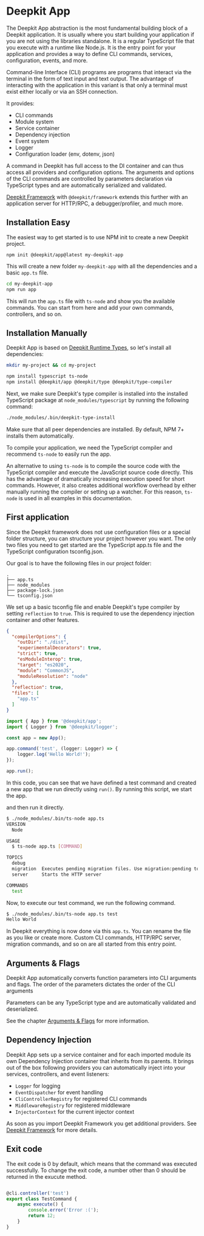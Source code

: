 # Deepkit App

The Deepkit App abstraction is the most fundamental building block of a Deepkit application. It is usually where you start building your application if you are not using the
libraries standalone.
It is a regular TypeScript file that you execute with a runtime like Node.js. It is the entry point for your application and provides a way to define CLI commands, services,
configuration, events, and more.

Command-line Interface (CLI) programs are programs that interact via the terminal in the form of text input and text output. The advantage of interacting with the application in
this variant is that only a terminal must exist either locally or via an SSH connection.

It provides:

- CLI commands
- Module system
- Service container
- Dependency injection
- Event system
- Logger
- Configuration loader (env, dotenv, json)

A command in Deepkit has full access to the DI container and can thus access all providers and configuration options. The arguments and options of the CLI commands are controlled
by parameters declaration via TypeScript types and are automatically serialized and validated.

[Deepkit Framework](./framework.md) with `@deepkit/framework` extends this further with an application server for HTTP/RPC, a debugger/profiler, and much more.

## Installation Easy

The easiest way to get started is to use NPM init to create a new Deepkit project.

```shell
npm init @deepkit/app@latest my-deepkit-app
````

This will create a new folder `my-deepkit-app` with all the dependencies and a basic `app.ts` file.

```sh
cd my-deepkit-app
npm run app
````

This will run the `app.ts` file with `ts-node` and show you the available commands. You can start from here and add your own commands, controllers, and so on.

## Installation Manually

Deepkit App is based on [Deepkit Runtime Types](./runtime-types.md), so let's install all dependencies:

```bash
mkdir my-project && cd my-project

npm install typescript ts-node 
npm install @deepkit/app @deepkit/type @deepkit/type-compiler
```

Next, we make sure Deepkit's type compiler is installed into the installed TypeScript package at `node_modules/typescript` by running the following command:

```sh
./node_modules/.bin/deepkit-type-install
```

Make sure that all peer dependencies are installed. By default, NPM 7+ installs them automatically.

To compile your application, we need the TypeScript compiler and recommend `ts-node` to easily run the app.

An alternative to using `ts-node` is to compile the source code with the TypeScript compiler and execute the JavaScript source code directly. This has the advantage of dramatically
increasing execution speed for short commands. However, it also creates additional workflow overhead by either manually running the compiler or setting up a watcher. For this
reason, `ts-node` is used in all examples in this documentation.

## First application

Since the Deepkit framework does not use configuration files or a special folder structure, you can structure your project however you want. The only two files you need to get
started are the TypeScript app.ts file and the TypeScript configuration tsconfig.json.

Our goal is to have the following files in our project folder:

```
.
├── app.ts
├── node_modules
├── package-lock.json
└── tsconfig.json
```

We set up a basic tsconfig file and enable Deepkit's type compiler by setting `reflection` to `true`.
This is required to use the dependency injection container and other features.

```json title=tsconfig.json
{
  "compilerOptions": {
    "outDir": "./dist",
    "experimentalDecorators": true,
    "strict": true,
    "esModuleInterop": true,
    "target": "es2020",
    "module": "CommonJS",
    "moduleResolution": "node"
  },
  "reflection": true,
  "files": [
    "app.ts"
  ]
}
```

```typescript title=app.ts
import { App } from '@deepkit/app';
import { Logger } from '@deepkit/logger';

const app = new App();

app.command('test', (logger: Logger) => {
    logger.log('Hello World!');
});

app.run();
```

In this code, you can see that we have defined a test command and created a new app that we run directly using `run()`. By running this script, we start the app.

and then run it directly.

```sh
$ ./node_modules/.bin/ts-node app.ts
VERSION
  Node

USAGE
  $ ts-node app.ts [COMMAND]

TOPICS
  debug
  migration  Executes pending migration files. Use migration:pending to see which are pending.
  server     Starts the HTTP server

COMMANDS
  test
```

Now, to execute our test command, we run the following command.

```sh
$ ./node_modules/.bin/ts-node app.ts test
Hello World
```

In Deepkit everything is now done via this `app.ts`. You can rename the file as you like or create more. Custom CLI commands, HTTP/RPC server, migration commands, and so on are all
started from this entry point.

## Arguments & Flags

Deepkit App automatically converts function parameters into CLI arguments and flags. The order of the parameters dictates the order of the CLI arguments

Parameters can be any TypeScript type and are automatically validated and deserialized.

See the chapter [Arguments & Flags](./app/arguments.md) for more information.

## Dependency Injection

Deepkit App sets up a service container and for each imported module its own Dependency Injection container that inherits from its parents.
It brings out of the box following providers you can automatically inject into your services, controllers, and event listeners:

- `Logger` for logging
- `EventDispatcher` for event handling
- `CliControllerRegistry` for registered CLI commands
- `MiddlewareRegistry` for registered middleware
- `InjectorContext` for the current injector context

As soon as you import Deepkit Framework you get additional providers. See [Deepkit Framework](./framework.md) for more details.

## Exit code

The exit code is 0 by default, which means that the command was executed successfully. To change the exit code, a number other than 0 should be returned in the exucute method.

```typescript

@cli.controller('test')
export class TestCommand {
    async execute() {
        console.error('Error :(');
        return 12;
    }
}
```
